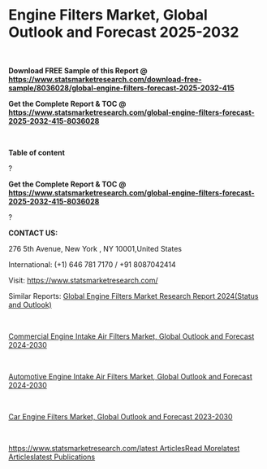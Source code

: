 <h1>Engine Filters Market, Global Outlook and Forecast 2025-2032</h1><br/><p><strong>Download FREE Sample of this Report @ <a href="https://www.statsmarketresearch.com/download-free-sample/8036028/global-engine-filters-forecast-2025-2032-415">https://www.statsmarketresearch.com/download-free-sample/8036028/global-engine-filters-forecast-2025-2032-415</a></strong></p>
 
 
 
 <div><b>Get the Complete Report & TOC @ <a href="https://www.statsmarketresearch.com/global-engine-filters-forecast-2025-2032-415-8036028">https://www.statsmarketresearch.com/global-engine-filters-forecast-2025-2032-415-8036028</a></b></div>
 
 
 
 <p><br />
 
 <b>Table of content</b></p>
 
 
 
 <p>? </p>
 
 
 
 <div><b>Get the Complete Report & TOC @ <a href="https://www.statsmarketresearch.com/global-engine-filters-forecast-2025-2032-415-8036028">https://www.statsmarketresearch.com/global-engine-filters-forecast-2025-2032-415-8036028</a></b></div>
 
 
 
 <p>? </p>
 
 
 
 <p><b>CONTACT US:</b><br />
 
 276 5th Avenue, New York , NY 10001,United States<br />
 
 International: (+1) 646 781 7170 / +91 8087042414<br />
 
 Visit: <a href="https://www.statsmarketresearch.com/">https://www.statsmarketresearch.com/</a><br />
 
 Similar Reports: <a href="https://www.statsmarketresearch.com/global-engine-filters-forecast-2025-2032-415-8036028">Global Engine Filters Market Research Report 2024(Status and Outlook)</a><br />
 
 <br />
 
 <a href="https://www.statsmarketresearch.com/global-engine-filters-forecast-2025-2032-415-8036028">Commercial Engine Intake Air Filters Market, Global Outlook and Forecast 2024-2030</a><br />
 
 <br />
 
 <a href="https://www.statsmarketresearch.com/global-engine-filters-forecast-2025-2032-415-8036028">Automotive Engine Intake Air Filters Market, Global Outlook and Forecast 2024-2030</a><br />
 
 <br />
 
 <a href="https://www.statsmarketresearch.com/global-engine-filters-forecast-2025-2032-415-8036028">Car Engine Filters Market, Global Outlook and Forecast 2023-2030</a><br />
 
 <br />
 
 <a href="https://gyeongbokgung.com">https://www.statsmarketresearch.com/</a><a href="https://hallyeomaritime.com">latest Articles</a><a href="https://jingwansa.com">Read More</a><a href="https://nguoiviet.jp/">latest Articles</a><a href="https://www.intelmarketresearch.com/">latest Publications</a></p>